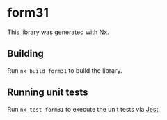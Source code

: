 # form31

This library was generated with [Nx](https://nx.dev).

## Building

Run `nx build form31` to build the library.

## Running unit tests

Run `nx test form31` to execute the unit tests via [Jest](https://jestjs.io).
